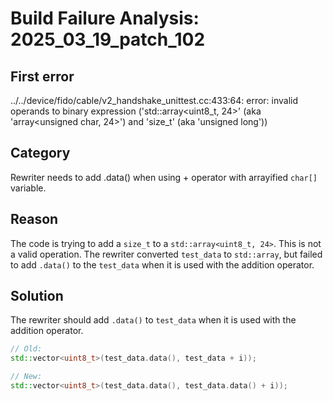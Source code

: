 # Build Failure Analysis: 2025_03_19_patch_102

## First error

../../device/fido/cable/v2_handshake_unittest.cc:433:64: error: invalid operands to binary expression ('std::array<uint8_t, 24>' (aka 'array<unsigned char, 24>') and 'size_t' (aka 'unsigned long'))

## Category
Rewriter needs to add .data() when using + operator with arrayified `char[]` variable.

## Reason
The code is trying to add a `size_t` to a `std::array<uint8_t, 24>`. This is not a valid operation.  The rewriter converted `test_data` to `std::array`, but failed to add `.data()` to the `test_data` when it is used with the addition operator.

## Solution
The rewriter should add `.data()` to `test_data` when it is used with the addition operator.

```c++
// Old:
std::vector<uint8_t>(test_data.data(), test_data + i));

// New:
std::vector<uint8_t>(test_data.data(), test_data.data() + i));